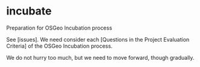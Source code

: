 # incubate
Preparation for OSGeo Incubation process

See [issues]. We need consider each [Questions in the Project Evaluation Criteria] of the OSGeo Incubation process.

We do not hurry too much, but we need to move forward, though gradually.
